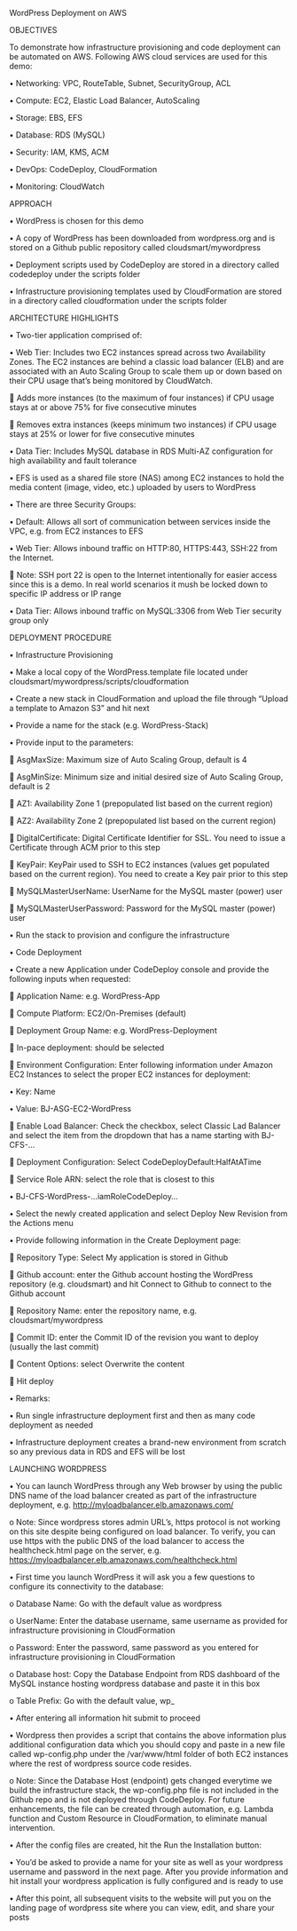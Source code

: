 WordPress Deployment on AWS

OBJECTIVES

To demonstrate how infrastructure provisioning and code deployment can be automated on AWS. Following AWS cloud services are used for this demo:

•	Networking: VPC, RouteTable, Subnet, SecurityGroup, ACL

•	Compute: EC2, Elastic Load Balancer, AutoScaling

•	Storage: EBS, EFS

•	Database: RDS (MySQL)

•	Security: IAM, KMS, ACM

•	DevOps: CodeDeploy, CloudFormation

•	Monitoring: CloudWatch

APPROACH

•	WordPress is chosen for this demo 

•	A copy of WordPress has been downloaded from wordpress.org and is stored on a Github public repository called cloudsmart/mywordpress

•	Deployment scripts used by CodeDeploy are stored in a directory called codedeploy under the scripts folder

•	Infrastructure provisioning templates used by CloudFormation are stored in a directory called cloudformation under the scripts folder

ARCHITECTURE HIGHLIGHTS

•	Two-tier application comprised of:

•	Web Tier: Includes two EC2 instances spread across two Availability Zones. The EC2 instances are behind a classic load balancer (ELB) and are associated with an Auto Scaling Group to scale them up or down based on their CPU usage that’s being monitored by CloudWatch. 

	Adds more instances (to the maximum of four instances) if CPU usage stays at or above 75% for five consecutive minutes

	Removes extra instances (keeps minimum two instances) if CPU usage stays at 25% or lower for five consecutive minutes

•	Data Tier: Includes MySQL database in RDS Multi-AZ configuration for high availability and fault tolerance

•	EFS is used as a shared file store (NAS) among EC2 instances to hold the media content (image, video, etc.) uploaded by users to WordPress

•	There are three Security Groups:

•	Default: Allows all sort of communication between services inside the VPC, e.g. from EC2 instances to EFS

•	Web Tier: Allows inbound traffic on HTTP:80, HTTPS:443, SSH:22 from the Internet. 

	Note: SSH port 22 is open to the Internet intentionally for easier access since this is a demo. In real world scenarios it mush be locked down to specific IP address or IP range

•	Data Tier: Allows inbound traffic on MySQL:3306 from Web Tier security group only

 

DEPLOYMENT PROCEDURE

•	Infrastructure Provisioning

•	Make a local copy of the WordPress.template file located under cloudsmart/mywordpress/scripts/cloudformation

•	Create a new stack in CloudFormation and upload the file through “Upload a template to Amazon S3” and hit next

•	Provide a name for the stack (e.g. WordPress-Stack)

•	Provide input to the parameters:

	AsgMaxSize: Maximum size of Auto Scaling Group, default is 4

	AsgMinSize: Minimum size and initial desired size of Auto Scaling Group, default is 2

	AZ1: Availability Zone 1 (prepopulated list based on the current region)

	AZ2: Availability Zone 2 (prepopulated list based on the current region)

	DigitalCertificate: Digital Certificate Identifier for SSL. You need to issue a Certificate through ACM prior to this step

	KeyPair: KeyPair used to SSH to EC2 instances (values get populated based on the current region). You need to create a Key pair prior to this step

	MySQLMasterUserName: UserName for the MySQL master (power) user

	MySQLMasterUserPassword: Password for the MySQL master (power) user

•	Run the stack to provision and configure the infrastructure 

•	Code Deployment

•	Create a new Application under CodeDeploy console and provide the following inputs when requested:

	Application Name: e.g. WordPress-App

	Compute Platform: EC2/On-Premises (default)

	Deployment Group Name: e.g. WordPress-Deployment

	In-pace deployment: should be selected

	Environment Configuration: Enter following information under Amazon EC2 Instances to select the proper EC2 instances for deployment: 

•	Key: Name

•	Value: BJ-ASG-EC2-WordPress

	Enable Load Balancer: Check the checkbox, select Classic Lad Balancer and select the item from the dropdown that has a name starting with BJ-CFS-…

	Deployment Configuration: Select CodeDeployDefault:HalfAtATime

	Service Role ARN: select the role that is closest to this 

•	BJ-CFS-WordPress-…iamRoleCodeDeploy…

•	Select the newly created application and select Deploy New Revision from the Actions menu

•	Provide following information in the Create Deployment page:

	Repository Type: Select My application is stored in Github

	Github account: enter the Github account hosting the WordPress repository (e.g. cloudsmart) and hit Connect to Github to connect to the Github account 

	Repository Name: enter the repository name, e.g. cloudsmart/mywordpress

	Commit ID: enter the Commit ID of the revision you want to deploy (usually the last commit)

	Content Options: select Overwrite the content

	Hit deploy


•	Remarks:

•	Run single infrastructure deployment first and then as many code deployment as needed

•	Infrastructure deployment creates a brand-new environment from scratch so any previous data in RDS and EFS will be lost
  

LAUNCHING WORDPRESS

•	You can launch WordPress through any Web browser by using the public DNS name of the load balancer created as part of the infrastructure deployment, e.g. http://myloadbalancer.elb.amazonaws.com/

o	Note: Since wordpress stores admin URL’s, https protocol is not working on this site despite being configured on load balancer. To verify, you can use https with the public DNS of the load balancer to access the healthcheck.html page on the server, e.g. https://myloadbalancer.elb.amazonaws.com/healthcheck.html

•	First time you launch WordPress it will ask you a few questions to configure its connectivity to the database:

o	Database Name: Go with the default value as wordpress

o	UserName: Enter the database username, same username as provided for infrastructure provisioning in CloudFormation 

o	Password: Enter the password, same password as you entered for infrastructure provisioning in CloudFormation 

o	Database host: Copy the Database Endpoint from RDS dashboard of the MySQL instance hosting wordpress database and paste it in this box

o	Table Prefix: Go with the default value, wp_

•	After entering all information hit submit to proceed
 

•	Wordpress then provides a script that contains the above information plus additional configuration data which you should copy and paste in a new file called wp-config.php under the /var/www/html folder of both EC2 instances where the rest of wordpress source code resides.

o	Note: Since the Database Host (endpoint) gets changed everytime we build the infrastructure stack, the wp-config.php file is not included in the Github repo and is not deployed through CodeDeploy. For future enhancements, the file can be created through automation, e.g. Lambda function and Custom Resource in CloudFormation, to eliminate manual intervention.  

•	After the config files are created, hit the Run the Installation button:
 

•	You’d be asked to provide a name for your site as well as your wordpress username and password in the next page. After you provide information and hit install your wordpress application is fully configured and is ready to use

•	After this point, all subsequent visits to the website will put you on the landing page of wordpress site where you can view, edit, and share your posts

